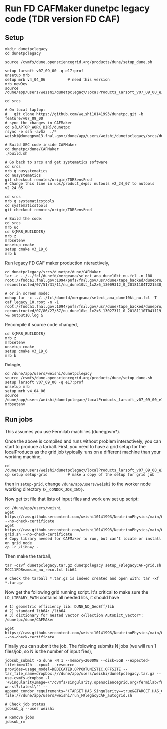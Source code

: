 # Run FD CAFMaker dunetpc legacy code (TDR version FD CAF)

## Setup

```
mkdir dunetpclegacy
cd dunetpclegacy

source /cvmfs/dune.opensciencegrid.org/products/dune/setup_dune.sh

setup larsoft v07_09_00 -q e17:prof
unsetup mrb
setup mrb v4_04_06          # need this version
mrb newDev
source /dune/app/users/weishi/dunetpclegacy/localProducts_larsoft_v07_09_00_e17_prof/setup

cd srcs

# On local laptop:
#   git clone https://github.com/weishi10141993/dunetpc.git -b feature/v07_09_00
# sync the changes in CAFMaker
cd ${LAPTOP_WORK_DIR}/dunetpc
rsync -e ssh -avSz  ./* weishi@dunegpvm13.fnal.gov:/dune/app/users/weishi/dunetpclegacy/srcs/dunetpc

# Build GEC code inside CAFMaker
cd dunetpc/dune/CAFMaker
./build.sh

# Go back to srcs and get systematics software
cd srcs    
mrb g nusystematics
cd nusystematics
git checkout remotes/origin/TDRSensProd
# Change this line in ups/product_deps: nutools v2_24_07 to nutools v2_24_05

cd srcs
mrb g systematicstools
cd systematicstools
git checkout remotes/origin/TDRSensProd

# Build the code:
cd srcs
mrb uc
cd ${MRB_BUILDDIR}       
mrb z
mrbsetenv
unsetup cmake
setup cmake v3_19_6
mrb b
```

Run legacy FD CAF maker production interactively,

```
cd dunetpclegacy/srcs/dunetpc/dune/CAFMaker
lar -c ../../fcl/dunefd/mergeana/select_ana_dune10kt_nu.fcl -n 100 root://fndca1.fnal.gov:1094/pnfs/fnal.gov/usr/dune/tape_backed/dunepro/mcc11/protodune/mc/full-reconstructed/07/51/31/11/nu_dune10kt_1x2x6_13009312_0_20181104T221530_gen_g4_detsim_reco.root

# or in screen mode:
nohup lar -c ../../fcl/dunefd/mergeana/select_ana_dune10kt_nu.fcl -T caf_legacy_10.root -n -1 root://fndca1.fnal.gov:1094/pnfs/fnal.gov/usr/dune/tape_backed/dunepro/mcc11/protodune/mc/full-reconstructed/07/86/27/57/nu_dune10kt_1x2x6_13027311_0_20181110T041119_gen_g4_detsim_reco.root >& output10.log &
```

Recompile if source code changed,

```
cd ${MRB_BUILDDIR}                   
mrb z
mrbsetenv  
unsetup cmake
setup cmake v3_19_6
mrb b
```

Relogin,

```
cd /dune/app/users/weishi/dunetpclegacy
source /cvmfs/dune.opensciencegrid.org/products/dune/setup_dune.sh
setup larsoft v07_09_00 -q e17:prof
unsetup mrb
setup mrb v4_04_06
source /dune/app/users/weishi/dunetpclegacy/localProducts_larsoft_v07_09_00_e17_prof/setup
mrbsetenv
```

## Run jobs

This assumes you use Fermilab machines (dunegpvm*).

Once the above is compiled and runs without problem interactively, you can start to produce a tarball. First, you need to have a grid setup for the localProducts as the grid job typically runs on a different machine than your working machine,

```
cd /dune/app/users/weishi/dunetpclegacy/localProducts_larsoft_v07_09_00_e17_prof
cp setup setup-grid         # make a copy of the setup for grid job
```

then in ```setup-grid```, change ```/dune/app/users/weishi``` to the worker node working directory ```${_CONDOR_JOB_IWD}```.

Now get txt file that lists of input files and work env set up script:

```
cd /dune/app/users/weishi
wget https://raw.githubusercontent.com/weishi10141993/NeutrinoPhysics/main/GEC/FDCAFlegacy/MCC11FDBeamSim/MCC11FDBeamsim_nu_reco.txt --no-check-certificate
wget https://raw.githubusercontent.com/weishi10141993/NeutrinoPhysics/main/GEC/FDCAFlegacy/setup_FDlegacyCAF-grid.sh --no-check-certificate
# Copy library needed for CAFMaker to run, but can't locate or install on grid node
cp -r /lib64/ .
```

Then make the tarball,

```
tar -czvf dunetpclegacy.tar.gz dunetpclegacy setup_FDlegacyCAF-grid.sh MCC11FDBeamsim_nu_reco.txt lib64

# Check the tarball *.tar.gz is indeed created and open with: tar -xf *.tar.gz
```

Now get the following grid running script. It's critical to make sure the ```LD_LIBRARY_PATH``` contains all needed libs, it should have
```
# 1) geometric efficiency lib: DUNE_ND_GeoEff/lib
# 2) standard lib64: /lib64
# 3) dictionary for nested vector collection AutoDict_vector*: /dunetpc/dune/CAFMAker

wget https://raw.githubusercontent.com/weishi10141993/NeutrinoPhysics/main/GEC/FDCAFlegacy/run_FDlegacyCAF_autogrid.sh --no-check-certificate
```

Finally you can submit the job. The following submits N jobs (we will run 1 files/job, so N is the number of input files),
```
jobsub_submit -G dune -N 1 --memory=2000MB --disk=5GB --expected-lifetime=12h --cpu=1 --resource-provides=usage_model=DEDICATED,OPPORTUNISTIC,OFFSITE --tar_file_name=dropbox:///dune/app/users/weishi/dunetpclegacy.tar.gz --use-cvmfs-dropbox -l '+SingularityImage=\"/cvmfs/singularity.opensciencegrid.org/fermilab/fnal-wn-sl7:latest\"' --append_condor_requirements='(TARGET.HAS_Singularity==true&&TARGET.HAS_CVMFS_dune_opensciencegrid_org==true&&TARGET.HAS_CVMFS_larsoft_opensciencegrid_org==true&&TARGET.CVMFS_dune_opensciencegrid_org_REVISION>=1105&&TARGET.HAS_CVMFS_fifeuser1_opensciencegrid_org==true&&TARGET.HAS_CVMFS_fifeuser2_opensciencegrid_org==true&&TARGET.HAS_CVMFS_fifeuser3_opensciencegrid_org==true&&TARGET.HAS_CVMFS_fifeuser4_opensciencegrid_org==true)' file:///dune/app/users/weishi/run_FDlegacyCAF_autogrid.sh
```

```
# Check job status
jobsub_q --user weishi

# Remove jobs
jobsub_rm
```
